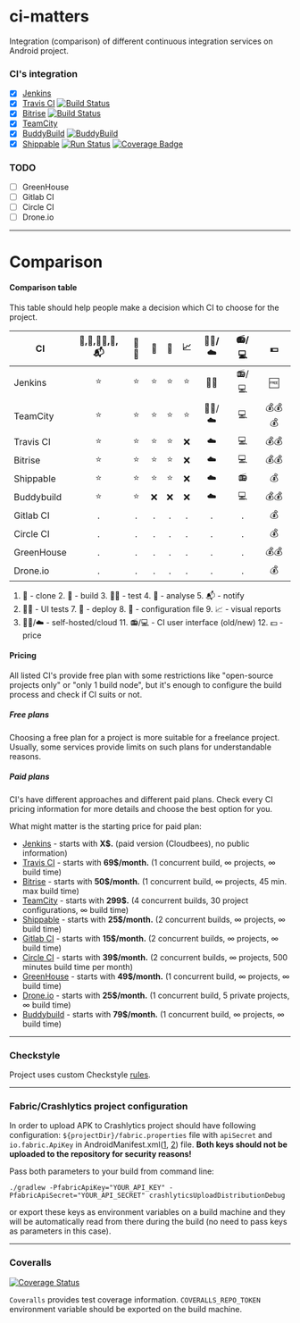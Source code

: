 # ci-matters
Integration (comparison) of different continuous integration services on Android project.

### CI's integration

* [x] [Jenkins](https://github.com/vgaidarji/ci-matters/blob/master/JENKINS.md)
* [x] [Travis CI](https://github.com/vgaidarji/ci-matters/blob/master/TRAVIS.md) [![Build Status](https://travis-ci.org/vgaidarji/ci-matters.svg?branch=master)](https://travis-ci.org/vgaidarji/ci-matters)
* [x] [Bitrise](https://github.com/vgaidarji/ci-matters/blob/master/BITRISE.md) [![Build Status](https://www.bitrise.io/app/002b43ae8a42b6b1.svg?token=xT4EDBQWGNcSWJveU6IEVA&branch=master)](https://www.bitrise.io/app/002b43ae8a42b6b1)
* [x] [TeamCity](https://github.com/vgaidarji/ci-matters/blob/master/TEAM_CITY.md)
* [x] [BuddyBuild](https://github.com/vgaidarji/ci-matters/blob/master/BUDDY_BUILD.md) [![BuddyBuild](https://dashboard.buddybuild.com/api/statusImage?appID=58398ac5beb35b010082e315&branch=master&build=latest)](https://dashboard.buddybuild.com/apps/58398ac5beb35b010082e315/build/latest)
* [x] [Shippable](https://github.com/vgaidarji/ci-matters/blob/master/SHIPPABLE.md) [![Run Status](https://api.shippable.com/projects/5832c72ab8b8e41000a5eb5c/badge?branch=master)](https://app.shippable.com/projects/5832c72ab8b8e41000a5eb5c) [![Coverage Badge](https://api.shippable.com/projects/5832c72ab8b8e41000a5eb5c/coverageBadge?branch=master)](https://app.shippable.com/projects/5832c72ab8b8e41000a5eb5c)
 
### TODO

* [ ] GreenHouse
* [ ] Gitlab CI
* [ ] Circle CI
* [ ] Drone.io

---

# Comparison

#### Comparison table

This table should help people make a decision which CI to choose for the project.

| CI            | :dancers:,:construction_worker:,:mag_right::bug:,:vertical_traffic_light:,:mailbox_with_mail: | :iphone::eyes: | :rocket: | :page_facing_up: | :chart_with_upwards_trend: | :bust_in_silhouette::raised_hands:/:cloud: | :radio:/:computer: | :dollar: |
| ------------- |:---:|:---:|:---:|:---:|:---:|:---:|:---:|:---:|
| Jenkins       |:star:|:star:|:star:|:star:|:star:|:bust_in_silhouette::raised_hands:|:radio:/:computer:|:free:|
| TeamCity      |:star:|:star:|:star:|:star:|:star:|:bust_in_silhouette::raised_hands:/:cloud:|:computer:|:moneybag::moneybag::moneybag:|
| Travis CI     |:star:|:star:|:star:|:star:|:x:|:cloud:|:computer:|:moneybag::moneybag:|
| Bitrise       |:star:|:star:|:star:|:star:|:x:|:cloud:|:computer:|:moneybag::moneybag:|
| Shippable     |:star:|:star:|:star:|:star:|:x:|:cloud:|:radio:|:moneybag:|
| Buddybuild    |:star:|:star:|:x:|:x:|:x:|:cloud:|:computer:|:moneybag::moneybag:|
| Gitlab CI     |.|.|.|.|.|.|.|:moneybag:|
| Circle CI     |.|.|.|.|.|.|.|:moneybag:|
| GreenHouse    |.|.|.|.|.|.|.|:moneybag::moneybag:|
| Drone.io      |.|.|.|.|.|.|.|:moneybag:|

1. :dancers: - clone 2. :construction_worker: - build 3. :mag_right::bug: - test 4. :vertical_traffic_light: - analyse 5. :mailbox_with_mail: - notify
6. :iphone::eyes: - UI tests 7. :rocket: - deploy 8. :page_facing_up: - configuration file 9. :chart_with_upwards_trend: - visual reports
10. :bust_in_silhouette::raised_hands:/:cloud: - self-hosted/cloud 11. :radio:/:computer: - CI user interface (old/new) 12. :dollar: - price


#### Pricing

All listed CI's provide free plan with some restrictions like "open-source projects only" or "only 1 build node",
but it's enough to configure the build process and check if CI suits or not.

##### Free plans

Choosing a free plan for a project is more suitable for a freelance project.
Usually, some services provide limits on such plans for understandable reasons.

##### Paid plans

CI's have different approaches and different paid plans.
Check every CI pricing information for more details and choose the best option for you.

What might matter is the starting price for paid plan:

* [Jenkins](https://www.cloudbees.com/products/pricing) - starts with **X$.** (paid version (Cloudbees), no public information)
* [Travis CI](https://travis-ci.com/plans) - starts with **69$/month.** (1 concurrent build, &infin; projects, &infin; build time)
* [Bitrise](https://www.bitrise.io/pricing) - starts with **50$/month.** (1 concurrent build, &infin; projects, 45 min. max build time)
* [TeamCity](https://www.jetbrains.com/teamcity/buy/#license-type=new-license) - starts with **299$.** (4 concurrent builds, 30 project configurations, &infin; build time)
* [Shippable](https://app.shippable.com/pricing.html) - starts with **25$/month.** (2 concurrent builds, &infin; projects, &infin; build time)
* [Gitlab CI](https://about.gitlab.com/products/) - starts with **15$/month.** (2 concurrent builds, &infin; projects, &infin; build time)
* [Circle CI](https://circleci.com/pricing/) - starts with **39$/month.** (2 concurrent builds, &infin; projects, 500 minutes build time per month)
* [GreenHouse](https://greenhouseci.com/pricing.html) - starts with **49$/month.** (1 concurrent build, &infin; projects, &infin; build time)
* [Drone.io](https://drone.io/pricing) - starts with **25$/month.** (1 concurrent build, 5 private projects, &infin; build time)
* [Buddybuild](https://www.buddybuild.com/pricing/) - starts with **79$/month.** (1 concurrent build, &infin; projects, &infin; build time)

---

### Checkstyle

Project uses custom Checkstyle [rules](https://github.com/vgaidarji/ci-matters/blob/master/app/config/checkstyle/checkstyle.xml).

---

### Fabric/Crashlytics project configuration

In order to upload APK to Crashlytics project should have following configuration:
`${projectDir}/fabric.properties` file with `apiSecret` and `io.fabric.ApiKey` in AndroidManifest.xml([1](https://github.com/vgaidarji/ci-matters/blob/master/app/src/main/AndroidManifest.xml#L17),
[2](https://github.com/vgaidarji/ci-matters/blob/master/app/build.gradle#L59)) file.
**Both keys should not be uploaded to the repository for security reasons!**

Pass both parameters to your build from command line:

    ./gradlew -PfabricApiKey="YOUR_API_KEY" -PfabricApiSecret="YOUR_API_SECRET" crashlyticsUploadDistributionDebug

or export these keys as environment variables on a build machine
and they will be automatically read from there during the build (no need to pass keys as parameters in this case).

------

### Coveralls

[![Coverage Status](https://coveralls.io/repos/github/vgaidarji/ci-matters/badge.svg)](https://coveralls.io/github/vgaidarji/ci-matters)

`Coveralls` provides test coverage information. `COVERALLS_REPO_TOKEN` environment variable should be exported on the build machine.

